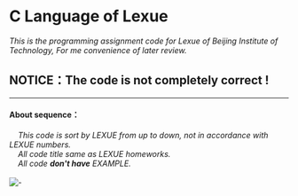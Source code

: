 # C Language of Lexue
*This is the programming assignment code for Lexue of Beijing Institute of Technology, For me convenience of later review.*

## **NOTICE：The code is not completely correct !**
---
#### About sequence：
&nbsp;&nbsp;&nbsp;&nbsp;*This code is sort by LEXUE from up to down, not in accordance with LEXUE numbers.*
</br>&nbsp;&nbsp;&nbsp;&nbsp;*All code title same as LEXUE homeworks.*
</br>&nbsp;&nbsp;&nbsp;&nbsp;*All code **don't have** EXAMPLE.*
<br/><br/>![-](https://img2.woyaogexing.com/2020/05/21/6bf45fa053594b24bf763725cba6b9e0!400x400.webp)
